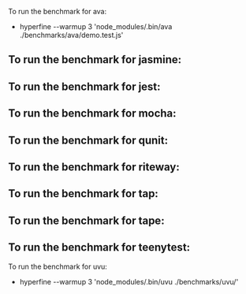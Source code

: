 To run the benchmark for ava:
- hyperfine --warmup 3 'node_modules/.bin/ava ./benchmarks/ava/demo.test.js'

To run the benchmark for jasmine: 
- 

To run the benchmark for jest: 
-

To run the benchmark for mocha: 
-

To run the benchmark for qunit: 
-

To run the benchmark for riteway: 
-

To run the benchmark for tap: 
-

To run the benchmark for tape: 
-

To run the benchmark for teenytest: 
-

To run the benchmark for uvu: 
- hyperfine --warmup 3 'node_modules/.bin/uvu ./benchmarks/uvu/'